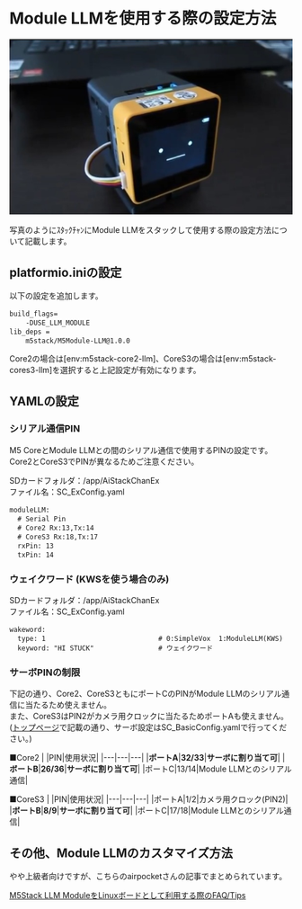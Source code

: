 
# Module LLMを使用する際の設定方法
![](../images/module_llm.jpg)

写真のようにｽﾀｯｸﾁｬﾝにModule LLMをスタックして使用する際の設定方法について記載します。

## platformio.iniの設定
以下の設定を追加します。

```
build_flags=
    -DUSE_LLM_MODULE
lib_deps =
    m5stack/M5Module-LLM@1.0.0
```

Core2の場合は[env:m5stack-core2-llm]、CoreS3の場合は[env:m5stack-cores3-llm]を選択すると上記設定が有効になります。

## YAMLの設定

### シリアル通信PIN
M5 CoreとModule LLMとの間のシリアル通信で使用するPINの設定です。  
Core2とCoreS3でPINが異なるためご注意ください。

SDカードフォルダ：/app/AiStackChanEx  
ファイル名：SC_ExConfig.yaml

```
moduleLLM:
  # Serial Pin
  # Core2 Rx:13,Tx:14
  # CoreS3 Rx:18,Tx:17
  rxPin: 13
  txPin: 14
```

### ウェイクワード (KWSを使う場合のみ)

SDカードフォルダ：/app/AiStackChanEx  
ファイル名：SC_ExConfig.yaml

```
wakeword:
  type: 1                            # 0:SimpleVox  1:ModuleLLM(KWS)
  keyword: "HI STUCK"                # ウェイクワード
```

### サーボPINの制限
下記の通り、Core2、CoreS3ともにポートCのPINがModule LLMのシリアル通信に当たるため使えません。  
また、CoreS3はPIN2がカメラ用クロックに当たるためポートAも使えません。  
([トップページ](../README.md)で記載の通り、サーボ設定はSC_BasicConfig.yamlで行ってください。)

■Core2
| |PIN|使用状況|
|---|---|---|
|**ポートA**|**32/33**|**サーボに割り当て可**|
|**ボートB**|**26/36**|**サーボに割り当て可**|
|ポートC|13/14|Module LLMとのシリアル通信|

■CoreS3
| |PIN|使用状況|
|---|---|---|
|ポートA|1/2|カメラ用クロック(PIN2)|
|**ボートB**|**8/9**|**サーボに割り当て可**|
|ポートC|17/18|Module LLMとのシリアル通信|


## その他、Module LLMのカスタマイズ方法
やや上級者向けですが、こちらのairpocketさんの記事でまとめられています。

[M5Stack LLM ModuleをLinuxボードとして利用する際のFAQ/Tips](https://elchika.com/article/0e41a4a7-eecc-471e-a259-4fc8d710c26a/)
